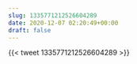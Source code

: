 ```yaml
---
slug: 1335771212526604289
date: 2020-12-07 02:20:49+00:00
draft: false
---
```


{{< tweet 1335771212526604289 >}}
